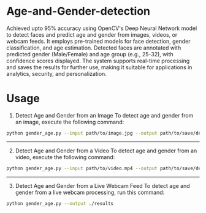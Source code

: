 # Age-and-Gender-detection

Achieved upto 95% accuracy using OpenCV's Deep Neural Network model to detect faces and predict age and gender from images, videos, or webcam feeds. It employs pre-trained models for face detection, gender classification, and age estimation. Detected faces are annotated with predicted gender (Male/Female) and age group (e.g., 25-32), with confidence scores displayed. The system supports real-time processing and saves the results for further use, making it suitable for applications in analytics, security, and personalization.

# Usage
1. Detect Age and Gender from an Image
To detect age and gender from an image, execute the following command:

```bash
python gender_age.py --input path/to/image.jpg --output path/to/save/detected/images
```
---

2. Detect Age and Gender from a Video
To detect age and gender from an video, execute the following command:

```bash
python gender_age.py --input path/to/video.mp4 --output path/to/save/detected/videos
```
---
  
3. Detect Age and Gender from a Live Webcam Feed
To detect age and gender from a live webcam processing, run this command:

```bash
python gender_age.py --output ./results
```

